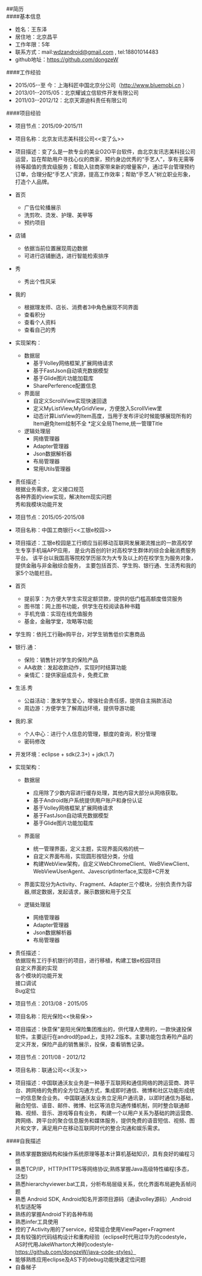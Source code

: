 ##简历  
####基本信息  
* 姓名：王东泽  
* 居住地：北京昌平  
* 工作年限：5年  
* 联系方式：mail:wdzandroid@gmail.com , tel:18801014483  
* github地址：https://github.com/dongzeW

####工作经验  
* 2015/05--至   今：上海科匠中国北京分公司（http://www.bluemobi.cn ）  
* 2013/01--2015/05：北京耀诚立信软件开发有限公司  
* 2011/03--2012/12：北京天源迪科责任有限公司

####项目经验
* 项目节点：2015/09-2015/11  
* 项目名称：北京友讯志美科技公司<<变了么>> 
* 项目描述：变了么是一款专业的美业O2O平台软件，由北京友讯志美科技公司运营，旨在帮助用户寻找心仪的商家，预约身边优秀的“手艺人”，享有无需等待等超值的贵宾级服务；帮助入驻商家带来新的增量客户，通过平台管理预约订单，合理分配“手艺人”资源，提高工作效率；帮助“手艺人”树立职业形象，打造个人品牌。  

* 首页
	* 广告位轮播展示
	* 洗剪吹、烫发、护理、美甲等
	* 预约项目
* 店铺
	* 依据当前位置展现周边数据
	* 可进行店铺删选，进行智能检索排序

* 秀
	* 秀出个性风采
* 我的
	* 根据理发师、店长、消费者3中角色展现不同界面
	* 查看积分
	* 查看个人资料
	* 查看自己的秀
* 实现架构：
	* 数据层
		* 基于Volley网络框架,扩展网络请求
		* 基于FastJson自动填充数据模型
		* 基于Glide图片功能加载库
		* SharePerference配置信息
	* 界面层
		* 自定义ScrollView实现快速回退
		* 定义MyListView,MyGridView，方便放入ScrollView里
		* 动态计算ListView的Item高度，当用于发布评论时候能够展现所有的Item避免Item绘制不全
		*定义全局Theme,统一管理Title
	* 逻辑处理层
		* 网络管理器
		* Adapter管理器
		* Json数据解析器
		* 布局管理器
		* 常用Utils管理器
* 责任描述：  
根据业务需求，定义接口规范  
各种界面的view实现，解决Item现实问题  
秀和我模块功能开发
* 项目节点：2015/05-2015/08  
* 项目名称：中国工商银行<<工银e校园>>  
* 项目描述：工银e校园是工行顺应当前移动互联网发展潮流推出的一款高校学生专享手机端APP应用， 是业内首创的针对高校学生群体的综合金融消费服务平台。 该平台以我国高等院校学历层次为大专及以上的在校学生为服务对象，提供金融与非金融综合服务， 主要包括首页、学生购、银行通、生活秀和我的家5个功能栏目。  
* 首页
	* 提前享：为方便大学生实现定额贷款，提供的低门槛高额度借贷服务  
	* 图书馆：网上图书功能，供学生在校阅读各种书籍  
	* 手机充值：实现在线充值服务
	* 基金，金融学堂，攻略等功能
* 学生购：依托工行融e购平台，对学生销售低价实惠商品  
* 银行.通：  
	* 保险：销售针对学生的保险产品  
	* AA收款：发起收款动作，实现时时结算功能  
	* 亲情汇：提供家庭成员卡，免费汇款  
* 生活.秀
	* 公益活动：激发学生爱心，增强社会责任感，提供自主捐款活动
	* 周边游：方便学生了解周边环境，提供导游功能
* 我的.家
	* 个人中心：进行个人信息的管理，额度的查询，积分管理
	* 密码修改
	
* 开发环境：eclipse + sdk(2.3+) + jdk(1.7)  
* 实现架构：
	* 数据层   
		* 应用除了少数内容进行缓存处理，其他内容大部分从网络获取。  
		* 基于Android账户系统提供用户账户和身份认证  
		* 基于Volley网络框架,扩展网络请求
		* 基于FastJson自动填充数据模型
		* 基于Glide图片功能加载库
	* 界面层
		* 统一管理界面，定义主题，实现界面风格的统一
		* 自定义界面布局，实现圆形按钮分类，分组
		* 构建WebView架构，自定义WebChromeClient、WeBViewClient、			WebViewUserAgent、JavescriptInterface,实现B+C开发  

	* 界面实现分为Activity、Fragment、Adapter三个模块，分别负责作为容器,绑定数据，发起请求，展示数据和用于交互
	* 逻辑处理层
		* 网络管理器
		* Adapter管理器
		* Json数据解析器
		* 布局管理器
* 责任描述：   
依据现有工行手机银行的项目，进行移植，构建工银e校园项目  
自定义界面的实现  
各个模块的功能开发  
接口调试  
Bug定位  
* 项目节点：2013/08 - 2015/05
* 项目名称：阳光保险<<快易保>>  
* 项目描述：快意保"是阳光保险集团推出的，供代理人使用的，一款快速投保软件。主要运行在androd的pad上，支持2.2版本。主要功能包含寿险产品的定义开发，保险产品的销售展示，投保，查看销售记录。
* 项目节点：2011/08 - 2012/12
* 项目名称：联通公司<<沃友>>  
* 项目描述：中国联通沃友业务是一种基于互联网和通信网络的跨运营商、跨平台、跨网络的免费的全方位沟通方式，集成即时通信、微博和社区功能形成统一的信息聚合业务。 中国联通沃友业务立足用户通讯录，以即时通信为基础，融合短信、语音、邮件、微博、社区等消息沟通传播机制，同时整合联通邮箱、视频、音乐、游戏等自有业务， 构建一个以用户关系为基础的跨运营商、跨网络、跨平台的聚合信息服务和媒体服务，提供免费的语音短信、视频、图片和文字，满足用户在移动互联网时代的整合沟通和娱乐需求。


####自我描述  
* 熟练掌握数据结构和操作系统原理等基本计算机基础知识，具有良好的编程习惯
* 熟悉TCP/IP，HTTP/HTTPS等网络协议;熟练掌握Java高级特性编程(多态，泛型)  
* 熟悉hierarchyviewer.bat工具，分析布局层级关系，优化界面布局避免丢帧问题
* 熟悉 Android SDK, Android知名开源项目源码（通读volley源码）,Android机型适配等  
* 熟练的掌握Android下的各种布局
* 熟悉infer工具使用
* 控的了Activity用的了service，经常组合使用ViewPager+Fragment
* 具有较强的代码结构设计和重构经验（eclipse时代用过华为的codestyle，
AS时代用JakeWharton大神的codestyle-https://github.com/dongzeW/java-code-styles）
* 能够熟练应用eclipse及AS下的debug功能快速定位问题  
* 自备梯子 
